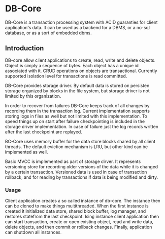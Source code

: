# DB-Core

DB-Core is a transaction processing system with ACID guaranties for client application's data. 
It can be used as a backend for a DBMS, or a no-sql database, or as a sort of embedded dbms.

## Introduction

DB-core allow client applications to create, read, write and delete objects. Object is simply a sequence of bytes. Each object has a unique id associated with it.
CRUD operations on objects are transactional. Currently supported isolation level for transactions is read committed. 

DB-Core provides storage driver. By default data is stored on persisten storage organized by blocks in the file system, but storage driver is not limited by this organization.

In order to recover from failures DB-Core keeps track of all changes by recording them in the transaction log. 
Current implementation supports storing logs in files as well but not limited with this implementation. 
To speed things up on start after failure checkpointing is included in the storage driver implementation. 
In case of failure just the log records written after the last checkpoint are replayed.

BC-Core uses memory buffer for the data store blocks shared by all client threads. The default eviction mechanism is LRU, but other kind can be implemented as well.

Basic MVCC is implemented as part of storage dirver. It represents versioning store for recording older versions of the data while it is changed by a certain transaction. 
Versioned data is used in case of transaction rollback, and for reading by transactions if data is being modified and dirty.

### Usage

Client application creates a so called instance of db-core. The instance then can be cloned to make things multithreaded.
When the first instance is created it initialized data store, shared block buffer, log manager, and restores statefrom the last checkpoint.
Ising instance client application then can start transaction, create or open existing object, read and write data, delete objects, and then commit or rollback changes.
Finally, application can shutdown all instances.
